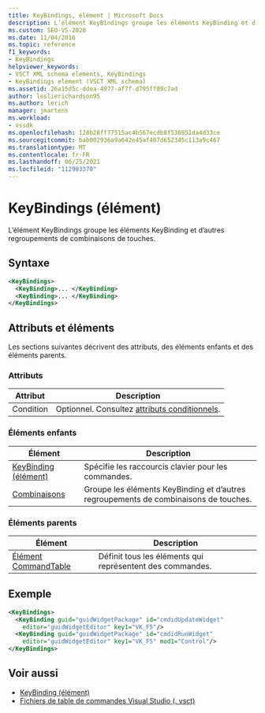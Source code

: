 ```yaml
---
title: KeyBindings, élément | Microsoft Docs
description: L’élément KeyBindings groupe les éléments KeyBinding et d’autres regroupements de combinaisons de touches. Cet article contient un exemple.
ms.custom: SEO-VS-2020
ms.date: 11/04/2016
ms.topic: reference
f1_keywords:
- KeyBindings
helpviewer_keywords:
- VSCT XML schema elements, KeyBindings
- KeyBindings element (VSCT XML schema)
ms.assetid: 26a15d5c-ddea-4977-af7f-d795ff09c7ad
author: leslierichardson95
ms.author: lerich
manager: jmartens
ms.workload:
- vssdk
ms.openlocfilehash: 128b28ff77515ac4b567ecdb8f536851da4d33ce
ms.sourcegitcommit: bab002936a9a642e45af407d652345c113a9c467
ms.translationtype: MT
ms.contentlocale: fr-FR
ms.lasthandoff: 06/25/2021
ms.locfileid: "112903370"
---
```

# <a name="keybindings-element"></a>KeyBindings (élément)
L’élément KeyBindings groupe les éléments KeyBinding et d’autres regroupements de combinaisons de touches.

## <a name="syntax"></a>Syntaxe

```xml
<KeyBindings>
  <KeyBinding>... </KeyBinding>
  <KeyBinding>... </KeyBinding>
</KeyBindings>
```

## <a name="attributes-and-elements"></a>Attributs et éléments
 Les sections suivantes décrivent des attributs, des éléments enfants et des éléments parents.

### <a name="attributes"></a>Attributs

|Attribut|Description|
|---------------|-----------------|
|Condition|Optionnel. Consultez [attributs conditionnels](../extensibility/vsct-xml-schema-conditional-attributes.md).|

### <a name="child-elements"></a>Éléments enfants

|Élément|Description|
|-------------|-----------------|
|[KeyBinding (élément)](../extensibility/keybinding-element.md)|Spécifie les raccourcis clavier pour les commandes.|
|[Combinaisons](../extensibility/keybindings-element.md)|Groupe les éléments KeyBinding et d’autres regroupements de combinaisons de touches.|

### <a name="parent-elements"></a>Éléments parents

|Élément|Description|
|-------------|-----------------|
|[Élément CommandTable](../extensibility/commandtable-element.md)|Définit tous les éléments qui représentent des commandes.|

## <a name="example"></a>Exemple

```xml
<KeyBindings>
  <KeyBinding guid="guidWidgetPackage" id="cmdidUpdateWidget"
    editor="guidWidgetEditor" key1="VK_F5"/>
  <KeyBinding guid="guidWidgetPackage" id="cmdidRunWidget"
    editor="guidWidgetEditor" key1="VK_F5" mod1="Control"/>
</KeyBindings>
```

## <a name="see-also"></a>Voir aussi
- [KeyBinding (élément)](../extensibility/keybinding-element.md)
- [Fichiers de table de commandes Visual Studio (. vsct)](../extensibility/internals/visual-studio-command-table-dot-vsct-files.md)
